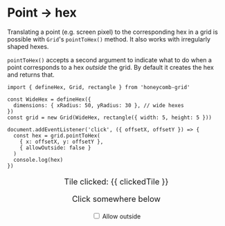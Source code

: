 # Point → hex

<!-- todo: link "irregularly shaped hexes" to page about hex dimensions -->

Translating a point (e.g. screen pixel) to the corresponding hex in a grid is possible with `Grid`'s `pointToHex()` method. It also works with irregularly shaped hexes.

`pointToHex()` accepts a second argument to indicate what to do when a point corresponds to a hex *outside* the grid. By default it creates the hex and returns that.

```typescript{9-12}
import { defineHex, Grid, rectangle } from 'honeycomb-grid'

const WideHex = defineHex({
  dimensions: { xRadius: 50, yRadius: 30 }, // wide hexes
})
const grid = new Grid(WideHex, rectangle({ width: 5, height: 5 }))

document.addEventListener('click', ({ offsetX, offsetY }) => {
  const hex = grid.pointToHex(
    { x: offsetX, y: offsetY },
    { allowOutside: false }
  )
  console.log(hex)
})
```

<p v-if="clickedTile" class="output">Tile clicked: {{ clickedTile }}</p>
<p v-else class="output">Click somewhere below</p>
<TileGrid :grid="grid" @click="updateClickedTile" class="grid" />
<div class="controls">
  <label>
    <input type="checkbox" v-model="allowOutside">
    Allow outside
  </label>
</div>

<script setup lang="ts">
import { defineHex, Grid, rectangle } from '../../src';
import TileGrid from '../components/TileGrid.vue';
import { ref } from 'vue';

const Hex = defineHex({ dimensions: { xRadius: 50, yRadius: 30 } })
const grid = new Grid(Hex, rectangle({ width: 5, height: 5 }))

const clickedTile = ref()
const allowOutside = ref(false)

const updateClickedTile = ({ offsetX, offsetY }: MouseEvent) => {
  // correct for translation of TileGrid
  const hex = grid.pointToHex(
    {
      x: offsetX - Hex.prototype.width / 2,
      y: offsetY - Hex.prototype.height / 2
    },
    { allowOutside: allowOutside.value }
  )
  clickedTile.value = hex ? hex.toString() : 'outside'
}
</script>

<style scoped>
.grid {
  background-color: var(--vp-c-text-light-3);
  margin: 2rem auto;
}

.controls {
  text-align: center;
}

.output {
  font-size: 1.3em;
  margin: 1em 0;
  text-align: center;
}
</style>
